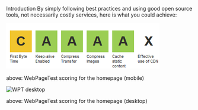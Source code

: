 Introduction
By simply following best practices and using good open source tools, not necessarily costly services, here is what you could achieve:

![WPT mobile](./wpt-mobile.png)

above: WebPageTest scoring for the homepage (mobile)

![WPT desktop](./wpt-desktop.png)

above: WebPageTest scoring for the homepage (desktop)